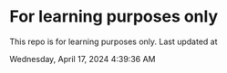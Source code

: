 # For learning purposes only
This repo is for learning purposes only.
Last updated at

Wednesday, April 17, 2024 4:39:36 AM

